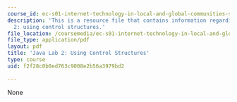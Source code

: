 ```yaml
---
course_id: ec-s01-internet-technology-in-local-and-global-communities-spring-2005-summer-2005
description: 'This is a resource file that contains information regarding java lab
  2: using control structures.'
file_location: /coursemedia/ec-s01-internet-technology-in-local-and-global-communities-spring-2005-summer-2005/f2f28c0b0ed763c9008e2b56a3979bd2_MITEC_S01S05_gradebook_2.pdf
file_type: application/pdf
layout: pdf
title: 'Java Lab 2: Using Control Structures'
type: course
uid: f2f28c0b0ed763c9008e2b56a3979bd2

---
```

None